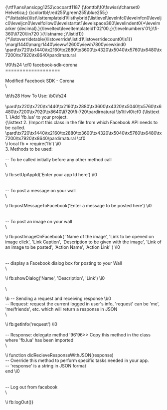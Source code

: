 {\rtf1\ansi\ansicpg1252\cocoartf1187
{\fonttbl\f0\fswiss\fcharset0 Helvetica;}
{\colortbl;\red255\green255\blue255;}
{\*\listtable{\list\listtemplateid1\listhybrid{\listlevel\levelnfc0\levelnfcn0\leveljc0\leveljcn0\levelfollow0\levelstartat1\levelspace360\levelindent0{\*\levelmarker \{decimal\}.}{\leveltext\leveltemplateid1\'02\'00.;}{\levelnumbers\'01;}\fi-360\li720\lin720 }{\listname ;}\listid1}}
{\*\listoverridetable{\listoverride\listid1\listoverridecount0\ls1}}
\margl1440\margr1440\vieww12600\viewh7800\viewkind0
\pard\tx720\tx1440\tx2160\tx2880\tx3600\tx4320\tx5040\tx5760\tx6480\tx7200\tx7920\tx8640\pardirnatural

\f0\fs24 \cf0 facebook-sdk-corona\
===================\
\
Modified Facebook SDK - Corona\
\

\b\fs28 How To Use:
\b0\fs24 \
\
\pard\tx220\tx720\tx1440\tx2160\tx2880\tx3600\tx4320\tx5040\tx5760\tx6480\tx7200\tx7920\tx8640\li720\fi-720\pardirnatural
\ls1\ilvl0\cf0 {\listtext	1.	}Add 'fb.lua' to your project.\
{\listtext	2.	}Import this class in the file from which Facebook API needs to be called.\
\pard\tx720\tx1440\tx2160\tx2880\tx3600\tx4320\tx5040\tx5760\tx6480\tx7200\tx7920\tx8640\pardirnatural
\cf0 	
\i local fb = require('fb')
\i0 \
   3.     Methods to be used:\
\
	-- To be called initially before any other method call\
\

\i 	fb:setUpAppId('Enter your app Id here')
\i0 \
\
\
	-- To post a message on your wall\
\

\i 	fb:postMessageToFacebook('Enter a message to be posted here')
\i0 \
\
\
	-- To post an image on your wall\
\

\i 	fb:postImageOnFacebook( 'Name of the image', 'Link to be opened on image click', 'Link Caption', 'Description to be given with the image', 'Link of an image to be posted', 'Action Name', 'Action Link' )
\i0 \
\
\
	-- display a Facebook dialog box for posting to your Wall\
\

\i 	fb:showDialog('Name', 'Description', 'Link')
\i0 \
\
\
	
\b -- Sending a request and receiving response
\b0 \
		-- Request: request the current logged in user's info, 'request' can be 'me', 'me/friends', etc. which will return a response in JSON\
\

\i 			fb:getInfo('request')
\i0 \
\
		-- Response: delegate method \'96\'96>> Copy this method in the class where 'fb.lua' has been imported\
\

\i 			function didRecieveResponseWithJSON(response)\
				-- Override this method to perform specific tasks needed in your app.\
				-- 'response' is a string in JSON format\
			end
\i0 \
\
\
	-- Log out from facebook\
\

\i 		fb:logOut()}